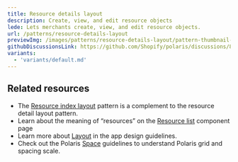 ```yaml
---
title: Resource details layout
description: Create, view, and edit resource objects
lede: Lets merchants create, view, and edit resource objects.
url: /patterns/resource-details-layout
previewImg: /images/patterns/resource-details-layout/pattern-thumbnail-resource-details.png
githubDiscussionsLink: https://github.com/Shopify/polaris/discussions/8216
variants:
  - 'variants/default.md'
---
```


<div as="Variants"></div>

<div as="Stack" gap="4">

## Related resources

- The [Resource index layout](/patterns/resource-index-layout) pattern is a complement to the resource detail layout pattern.
- Learn about the meaning of “resources” on the [Resource list](/components/lists/resource-list) component page
- Learn more about [Layout](https://shopify.dev/apps/design-guidelines/layout) in the app design guidelines.
- Check out the Polaris [Space](/design/space) guidelines to understand Polaris grid and spacing scale.

</div>

